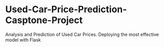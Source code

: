 # Used-Car-Price-Prediction-Casptone-Project
Analysis and Prediction of Used Car Prices. Deploying the most effective model with Flask 
